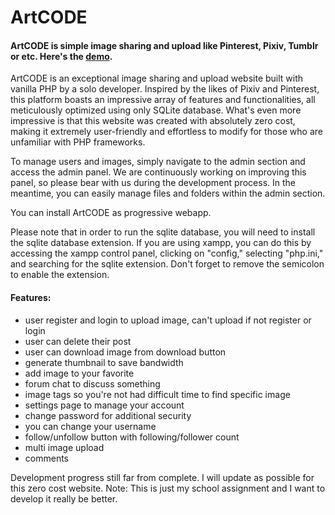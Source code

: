
<h1>ArtCODE</h1>

<h4>ArtCODE is simple image sharing and upload like Pinterest, Pixiv, Tumblr or etc. Here's the <a href="https://test-artcode.artworldjp.repl.co/" target="_blank">demo</a>.</h4>
ArtCODE is an exceptional image sharing and upload website built with vanilla PHP by a solo developer. Inspired by the likes of Pixiv and Pinterest, this platform boasts an impressive array of features and functionalities, all meticulously optimized using only SQLite database. What's even more impressive is that this website was created with absolutely zero cost, making it extremely user-friendly and effortless to modify for those who are unfamiliar with PHP frameworks. 

To manage users and images, simply navigate to the admin section and access the admin panel. We are continuously working on improving this panel, so please bear with us during the development process. In the meantime, you can easily manage files and folders within the admin section.

You can install ArtCODE as progressive webapp.


Please note that in order to run the sqlite database, you will need to install the sqlite database extension. If you are using xampp, you can do this by accessing the xampp control panel, clicking on "config," selecting "php.ini," and searching for the sqlite extension. Don't forget to remove the semicolon to enable the extension.
<br>
<h4>Features:</h4>

<ul>
<li>user register and login to upload image, can't upload if not register or login</li>
<li>user can delete their post</li>
<li>user can download image from download button</li>
<li>generate thumbnail to save bandwidth</li>
<li>add image to your favorite</li>
<li>forum chat to discuss something</li>
<li>image tags so you're not had difficult time to find specific image</li>
<li>settings page to manage your account</li>
<li>change password for additional security</li>
<li>you can change your username</li>
<li>follow/unfollow button with following/follower count</li>
<li>multi image upload</li>
<li>comments</li>
</ul>

Development progress still far from complete. I will update as possible for this zero cost website.
Note: This is just my school assignment and I want to develop it really be better.
